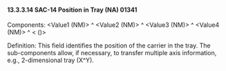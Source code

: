 #### 13.3.3.14 SAC-14 Position in Tray (NA) 01341

Components: &lt;Value1 (NM)> ^ &lt;Value2 (NM)> ^ &lt;Value3 (NM)> ^ &lt;Value4 (NM)> ^ &lt; ()>

Definition: This field identifies the position of the carrier in the tray. The sub-components allow, if necessary, to transfer multiple axis information, e.g., 2-dimensional tray (X^Y).
